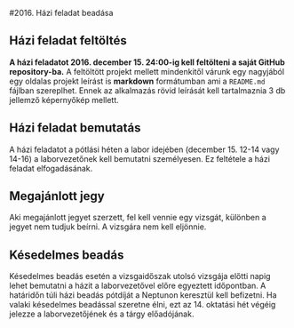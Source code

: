 #2016. Házi feladat beadása

## Házi feladat feltöltés
__A házi feladatot 2016. december 15. 24:00-ig kell feltölteni a saját GitHub repository-ba.__ A feltöltött projekt mellett mindenkitől várunk egy nagyjából egy oldalas projekt leírást is __markdown__ formátumban ami a `README.md` fájlban szereplhet. Ennek az alkalmazás rövid leírását kell tartalmaznia 3 db jellemző képernyőkép mellett.

## Házi feladat bemutatás
A házi feladatot a pótlási héten a labor idejében (december 15. 12-14 vagy 14-16) a laborvezetőnek kell bemutatni személyesen. Ez feltétele a házi feladat elfogadásának.

## Megajánlott jegy
Aki megajánlott jegyet szerzett, fel kell vennie egy vizsgát, különben a jegyet nem tudjuk beírni. A vizsgára nem kell eljönnie.

## Késedelmes beadás
Késedelmes	 beadás	 esetén	 a	 vizsgaidőszak	 utolsó	 vizsgája	 előtti	 napig lehet bemutatni	a	házit	a	laborvezetővel előre	egyeztett	időpontban. A	határidőn	túli	házi	beadás	pótdíját	a	Neptunon	keresztül	kell befizetni. Ha valaki késedelmes beadással szeretne élni, ezt az 14. oktatási hét végéig jelezze a laborvezetőjének és a tárgy előadójának.



